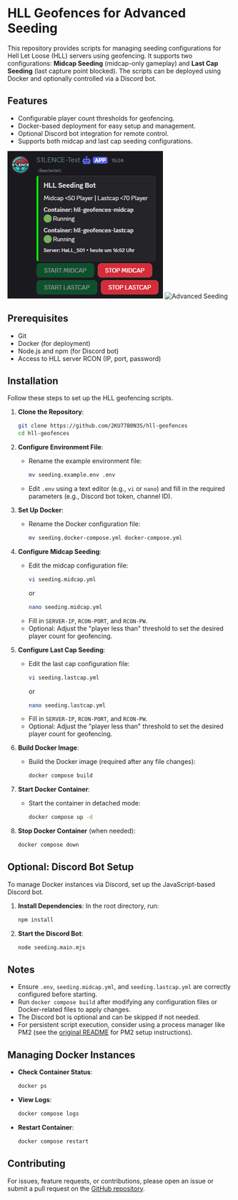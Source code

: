 # HLL Geofences for Advanced Seeding

This repository provides scripts for managing seeding configurations for Hell Let Loose (HLL) servers using geofencing. It supports two configurations: **Midcap Seeding** (midcap-only gameplay) and **Last Cap Seeding** (last capture point blocked). The scripts can be deployed using Docker and optionally controlled via a Discord bot.

## Features

- Configurable player count thresholds for geofencing.
- Docker-based deployment for easy setup and management.
- Optional Discord bot integration for remote control.
- Supports both midcap and last cap seeding configurations.

![Discord Docker Control](screenshot1.png)
![Advanced Seeding](screenshot2.png)

## Prerequisites

- Git
- Docker (for deployment)
- Node.js and npm (for Discord bot)
- Access to HLL server RCON (IP, port, password)

## Installation

Follow these steps to set up the HLL geofencing scripts.

1. **Clone the Repository**:
   ```bash
   git clone https://github.com/2KU77B0N3S/hll-geofences
   cd hll-geofences
   ```

2. **Configure Environment File**:
   - Rename the example environment file:
     ```bash
     mv seeding.example.env .env
     ```
   - Edit `.env` using a text editor (e.g., `vi` or `nano`) and fill in the required parameters (e.g., Discord bot token, channel ID).

3. **Set Up Docker**:
   - Rename the Docker configuration file:
     ```bash
     mv seeding.docker-compose.yml docker-compose.yml
     ```

4. **Configure Midcap Seeding**:
   - Edit the midcap configuration file:
     ```bash
     vi seeding.midcap.yml
     ```
     or
     ```bash
     nano seeding.midcap.yml
     ```
   - Fill in `SERVER-IP`, `RCON-PORT`, and `RCON-PW`.
   - Optional: Adjust the "player less than" threshold to set the desired player count for geofencing.

5. **Configure Last Cap Seeding**:
   - Edit the last cap configuration file:
     ```bash
     vi seeding.lastcap.yml
     ```
     or
     ```bash
     nano seeding.lastcap.yml
     ```
   - Fill in `SERVER-IP`, `RCON-PORT`, and `RCON-PW`.
   - Optional: Adjust the "player less than" threshold to set the desired player count for geofencing.

6. **Build Docker Image**:
   - Build the Docker image (required after any file changes):
     ```bash
     docker compose build
     ```

7. **Start Docker Container**:
   - Start the container in detached mode:
     ```bash
     docker compose up -d
     ```

8. **Stop Docker Container** (when needed):
   ```bash
   docker compose down
   ```

## Optional: Discord Bot Setup

To manage Docker instances via Discord, set up the JavaScript-based Discord bot.

1. **Install Dependencies**:
   In the root directory, run:
   ```bash
   npm install
   ```

2. **Start the Discord Bot**:
   ```bash
   node seeding.main.mjs
   ```

## Notes

- Ensure `.env`, `seeding.midcap.yml`, and `seeding.lastcap.yml` are correctly configured before starting.
- Run `docker compose build` after modifying any configuration files or Docker-related files to apply changes.
- The Discord bot is optional and can be skipped if not needed.
- For persistent script execution, consider using a process manager like PM2 (see the [original README](https://github.com/2KU77B0N3S/hll-geofences/blob/main/README.md) for PM2 setup instructions).

## Managing Docker Instances

- **Check Container Status**:
  ```bash
  docker ps
  ```
- **View Logs**:
  ```bash
  docker compose logs
  ```
- **Restart Container**:
  ```bash
  docker compose restart
  ```

## Contributing

For issues, feature requests, or contributions, please open an issue or submit a pull request on the [GitHub repository](https://github.com/2KU77B0N3S/hll-geofences).
